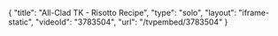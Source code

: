 {
    "title": "All-Clad TK - Risotto Recipe",
    "type": "solo",
    "layout": "iframe-static",
    "videoId": "3783504",
    "url": "\/tvpembed\/3783504"
}